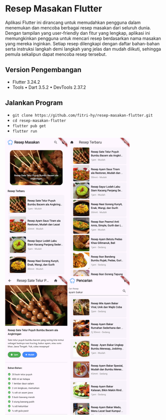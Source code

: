 # Resep Masakan Flutter

Aplikasi Flutter ini dirancang untuk memudahkan pengguna dalam menemukan dan mencoba berbagai resep masakan dari seluruh dunia. Dengan tampilan yang user-friendly dan fitur yang lengkap, aplikasi ini memungkinkan pengguna untuk mencari resep berdasarkan nama masakan yang mereka inginkan. Setiap resep dilengkapi dengan daftar bahan-bahan serta instruksi langkah demi langkah yang jelas dan mudah diikuti, sehingga pemula sekalipun dapat mencoba resep tersebut.

## Version Pengembangan

- Flutter 3.24.2
- Tools • Dart 3.5.2 • DevTools 2.37.2

## Jalankan Program

- `git clone https://github.com/fitri-hy/resep-masakan-flutter.git`
- `cd resep-masakan-flutter`
- `flutter pub get`
- `flutter run`

<div style="display: flex; flex-wrap: wrap;">
  <img src="./assets/ss/1.png" alt="ss1" width="200"/>
  <img src="./assets/ss/2.png" alt="ss2" width="200"/>
  <img src="./assets/ss/3.png" alt="ss3" width="200"/>
  <img src="./assets/ss/4.png" alt="ss4" width="200"/>
</div>
